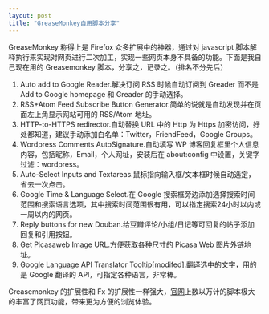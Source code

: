 ```yaml
---
layout: post
title: "GreaseMonkey自用脚本分享"
---
```


GreaseMonkey 称得上是 Firefox 众多扩展中的神器，通过对 javascript 脚本解释执行来实现对网页进行二次加工，实现一些网页本身不具备的功能。下面是我自己现在用的 Greasemonkey 脚本，分享之，记录之。（排名不分先后）

1. Auto add to Google Reader.解决订阅 RSS 时候自动订阅到 Greader 而不是 Add to Google homepage 和 Greader 的手动选择。
2. RSS+Atom Feed Subscribe Button Generator.简单的说就是自动发现并在页面左上角显示网站可用的 RSS/Atom 地址。
3. HTTP-to-HTTPS redirector.自动替换 URL 中的 Http 为 Https 加密访问，好处都知道，建议手动添加白名单：Twitter，FriendFeed，Google Groups。
4. Wordpress Comments AutoSignature.自动填写 WP 博客回复框里个人信息内容，包括昵称，Email，个人网址，安装后在 about:config 中设置，关键字过滤：wordpress。
5. Auto-Select Inputs and Textareas.鼠标指向输入框/文本框时候自动选定，省去一次点击。
6. Google Time & Language Select.在 Google 搜索框旁边添加选择搜索时间范围和搜索语言选项，其中搜索时间范围很有用，可以指定搜索24小时以内或一周以内的网页。
7. Reply buttons for new Douban.给豆瓣评论/小组/日记等可回复的帖子添加回复和引用按钮。
8. Get Picasaweb Image URL.方便获取各种尺寸的 Picasa Web 图片外链地址。
9. Google Language API Translator Tooltip[modifed].翻译选中的文字，用的是 Google 翻译的 API，可指定各种语言，非常棒。

Greasemonkey 的扩展性和 Fx 的扩展性一样强大，[官网](http://userscripts.org/)上数以万计的脚本极大的丰富了网页功能，带来更为方便的浏览体验。
